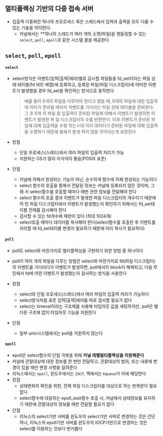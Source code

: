 ## 멀티플렉싱 기반의 다중 접속 서버

- 입출력 다중화란 하나의 프로로세스 혹은 스레드에서 입력과 출력을 모두 다룰 수
    있는 기술을 의미한다.
  - 커널에서는 **하나의 스레드가 여러 개의 소켓(파일)을 핸들링할 수 있는
      `select`, `poll`, `epoll`과 같은 시스템 콜을 제공한다


## `select`, `poll`, `epoll`

#### `select`

- select방식은 이벤트(입력|출력|에러)별로 감시할 파일들을 fd_set이라는 파일 상태
    테이블(fd 비트 배열)에 등록하고, 등록된 파일(파일 디스크립터)에 어떠한 이벤
    트가 발생했을 경우 fd_set을 확인하는 방식으로 동작한다
  > 예를 들어 6개의 파일을 다루어야 한다고 했을 때, 6개의 파일에 대한 입출력 데
  이터가 준비될 때까지 이벤트를 기다리는 파일 상태 테이블을 준비한다. 그 후 6개
  의 파일 중 입출력이 준비된 파일에 대해서 이벤트가 발생하면 이벤트가 발생한 파
  일 디스크립터의 수를 반환한다. 이후 이벤트가 준비된 파일에 대해 입출력을 수행
  하는ㅇ데 이미 데이터가 준비된 파일에 대해 입출력을 수행하기 때문에 봉쇄가 발생
  하지 않을 것이라는게 보장된다

- 장점
  - 단일 프로세스(스레드)에서 여러 파일의 입출력 처리가 가능
  - 지원하는 OS가 많아 이식석이 좋음(POSIX 표준)
- 단점
  - 커널에 의해서 완성되는 기능이 아닌, 순수하게 함수에 의해 완성되는 기능이다
  - select 함수의 호출을 통해서 전달된 정보는 커널에 등록되지 않은 것이며, 그래
      서 select함수를 호출할 때마다 매번 관련 정보를 전달해야 한다
  - select 함수의 호출 결과 이벤트가 발생한 파일 디스크립터의 개수이기 때문에 어
      떤 파일 디스크립터에서 이벤트가 발생했는지 확인하기 위해서는 fd_set테이블
      전체를 감시해야 한다
  - 검사할 수 있는 fd개수에 재한이 있다 (최대 1024개)
  - select호출 때마다 데이터를 복사해야 한다(select함수를 호출한 후 이벤트를 처리할 때 fd_set테이블 변경이 필요하기 때문에 미리 복사가 필요하다)



#### `poll`

- poll도 select와 마찬가지로 멀티플렉싱을 구현하기 위한 방법 중 하나이다
- poll이 여러 개의 파일을 다루는 방법은 select와 마찬가지로 fd(파일 디스크립터)의 이벤트를 기다리다가 이벤트가 발생하면, poll에서의 block이 해제되고, 다음 루틴에서 fd에 어떤 이벤트가 발생했는지 검사하는 방식을 사용한다

- 장점
  - select와 단일 프로세스(스레드)에서 여러 파일의 입출력 처리가 가능하다
  - select방식처럼 표준 입력|출력|에러를 따로 검사할 필요가 없다
  - select는 timeval이라는 구조체를 사용해 타임아웃 값을 세팅하지만, poll은 별다른 구조체 없이 타임아웃 기능을 지원한다
- 단점
  - 일부 unix시스템에서는 poll을 지원하지 않는다



#### `epoll`

- epoll은 select함수의 단점 극복을 위해 **커널 레벨멀티플렉싱을 지원해준다**
- 커널에 관찰대상에 대한 정보를 한 번만 전달하고, 관찰대상의 범위, 또는 내용에 변경이 있을 때만 변경 사항을 알려준다
- 리눅스에서는 `epoll`, 윈도우에서는 `IOCP`, 맥에서는 `Kqueue`가 이에 해당한다
- 장점
  - 상태변화의 확인을 위한, 전체 파일 디스크립터를 대상으로 하는 반복문이 필요없다
  - select함수에 대응하는 epoll_wait함수 호출 시, 커널에서 상태정보를 유지하기 때문에 관찰대상의 정보를 매번 전달할 필요가 없다
- 단점
  - 리눅스의 select기반 서버를 윈도우의 select기반 서버로 변경하는 것은 간단하나, 리눅스의 epoll기반 서버를 윈도우의 IOCP기반으로 변경하는 것은 select를 이용하는 것보다 번거롭다

